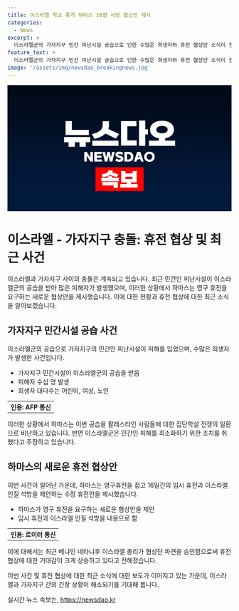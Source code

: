 ```yaml
---
title: 이스라엘 학교 폭격 하마스 16명 사망 협상안 제시
categories:
  - News
excerpt: >
  이스라엘군의 가자지구 민간 피난시설 공습으로 인한 수많은 희생자와 휴전 협상안 소식이 전해졌습니다. 이스라엘군과 하마스 간의 갈등으로 UN 학교가 폭격당해 16명 사망, 50명 이상 다쳤습니다. 피해는 어린이, 여성, 노인들이 대부분이었고, 하마스는 공습을 집단학살로 비난했습니다. 이스라엘은 테러범 타격이며 민간인 피해 최소화를 주장하며, 하마스가 수정 휴전안 제안했다는 소식이 전해졌습니다. 네타냐후 총리의 협상단 파견으로 휴전 협상이 재개될 전망입니다. (문의 및 제보: 카톡/라인 jebo23) #가자전쟁 #이스라엘 #하마스 #국제정세
feature_text: >
  이스라엘군의 가자지구 민간 피난시설 공습으로 인한 수많은 희생자와 휴전 협상안 소식이 전해졌습니다. 이스라엘군과 하마스 간의 갈등으로 UN 학교가 폭격당해 16명 사망, 50명 이상 다쳤습니다. 피해는 어린이, 여성, 노인들이 대부분이었고, 하마스는 공습을 집단학살로 비난했습니다. 이스라엘은 테러범 타격이며 민간인 피해 최소화를 주장하며, 하마스가 수정 휴전안 제안했다는 소식이 전해졌습니다. 네타냐후 총리의 협상단 파견으로 휴전 협상이 재개될 전망입니다. (문의 및 제보: 카톡/라인 jebo23) #가자전쟁 #이스라엘 #하마스 #국제정세
image: '/assets/img/newsdao_breakingnews.jpg'
---
```


<p><img src="/assets/img/newsdao_breakingnews.jpg" alt="bookingtag 속보" /></p>

<h1>이스라엘 - 가자지구 충돌: 휴전 협상 및 최근 사건</h1>

<p data-ke-size="size16">이스라엘과 가자지구 사이의 충돌은 계속되고 있습니다. 최근 민간인 피난시설이 이스라엘군의 공습을 받아 많은 피해자가 발생했으며, 이러한 상황에서 하마스는 영구 휴전을 요구하는 새로운 협상안을 제시했습니다. 이에 대한 현황과 휴전 협상에 대한 최근 소식을 알아보겠습니다.</p>

<h2>가자지구 민간시설 공습 사건</h2>

<p data-ke-size="size16">이스라엘군의 공습으로 가자지구의 민간인 피난시설이 피해를 입었으며, 수많은 희생자가 발생한 사건입니다.</p>

<ul>
<li>가자지구 민간시설이 이스라엘군의 공습을 받음</li>
<li>피해자 수십 명 발생</li>
<li>희생자 대다수는 어린이, 여성, 노인</li>
</ul>

<table>
  <tr>
    <td style="text-align: center; height: 17px;"><b>인용: AFP 통신</b></td>
  </tr>
</table>

<p data-ke-size="size16">이러한 상황에서 하마스는 이번 공습을 팔레스타인 사람들에 대한 집단학살 전쟁의 일환으로 비난하고 있습니다. 반면 이스라엘군은 민간인 피해를 최소화하기 위한 조치를 취했다고 주장하고 있습니다.</p>

<h2>하마스의 새로운 휴전 협상안</h2>

<p data-ke-size="size16">이번 사건이 일어난 가운데, 하마스는 영구휴전을 접고 16일간의 임시 휴전과 이스라엘 인질 석방을 제안하는 수정 휴전안을 제시했습니다.</p>

<ul>
<li>하마스가 영구 휴전을 요구하는 새로운 협상안을 제안</li>
<li>임시 휴전과 이스라엘 인질 석방을 내용으로 함</li>
</ul>

<table>
  <tr>
    <td style="text-align: center; height: 17px;"><b>인용: 로이터 통신</b></td>
  </tr>
</table>

<p data-ke-size="size16">이에 대해서는 최근 베냐민 네타냐후 이스라엘 총리가 협상단 파견을 승인함으로써 휴전 협상에 대한 기대감이 크게 상승하고 있다고 전해졌습니다.</p>

<p data-ke-size="size16">이번 사건 및 휴전 협상에 대한 최근 소식에 대한 보도가 이어지고 있는 가운데, 이스라엘과 가자지구 간의 긴장 상황이 해소되기를 기대해 봅니다.</p>
실시간 뉴스 속보는, <a href="https://newsdao.kr" rel="dofollow">https://newsdao.kr</a>


